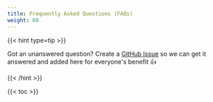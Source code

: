 ```yaml
---
title: Frequently Asked Questions (FAQs)
weight: 60
---
```


{{< hint type=tip >}}

Got an unanswered question? Create a [GitHub Issue](https://github.com/Azure/Azure-Proactive-Resiliency-Library-v2/issues) so we can get it answered and added here for everyone's benefit 👍

{{< /hint >}}

{{< toc >}}
